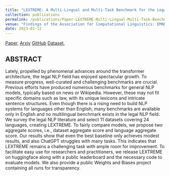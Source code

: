 ```yaml
---
title: "LEXTREME: A Multi-Lingual and Multi-Task Benchmark for the Legal Domain"
collection: publications
permalink: /publications/Paper-LEXTREME-Multi-Lingual-Multi-Task-Benchmark-for-Legal
venue: "Findings of the Association for Computational Linguistics: EMNLP 2023"
date: 2023-01-12
---
```


[Paper](https://aclanthology.org/2023.findings-emnlp.200/),
[Arxiv](https://arxiv.org/abs/2301.13126)
[GitHub](https://github.com/JoelNiklaus/LEXTREME)
[Dataset](https://huggingface.co/datasets/joelniklaus/lextreme),

## ABSTRACT
Lately, propelled by phenomenal advances around the transformer architecture, the legal NLP field has enjoyed spectacular growth. To measure progress, well-curated and challenging benchmarks are crucial. Previous efforts have produced numerous benchmarks for general NLP models, typically based on news or Wikipedia. However, these may not fit specific domains such as law, with its unique lexicons and intricate sentence structures. Even though there is a rising need to build NLP systems for languages other than English, many benchmarks are available only in English and no multilingual benchmark exists in the legal NLP field. We survey the legal NLP literature and select 11 datasets covering 24 languages, creating LEXTREME. To fairly compare models, we propose two aggregate scores, i.e., dataset aggregate score and language aggregate score. Our results show that even the best baseline only achieves modest results, and also ChatGPT struggles with many tasks. This indicates that LEXTREME remains a challenging task with ample room for improvement. To facilitate easy use for researchers and practitioners, we release LEXTREME on huggingface along with a public leaderboard and the necessary code to evaluate models. We also provide a public Weights and Biases project containing all runs for transparency.